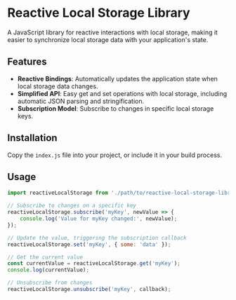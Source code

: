 # Reactive Local Storage Library

A JavaScript library for reactive interactions with local storage, making it easier to synchronize local storage data with your application's state.

## Features

- **Reactive Bindings**: Automatically updates the application state when local storage data changes.
- **Simplified API**: Easy get and set operations with local storage, including automatic JSON parsing and stringification.
- **Subscription Model**: Subscribe to changes in specific local storage keys.

## Installation

Copy the `index.js` file into your project, or include it in your build process.

## Usage

```javascript
import reactiveLocalStorage from './path/to/reactive-local-storage-library';

// Subscribe to changes on a specific key
reactiveLocalStorage.subscribe('myKey', newValue => {
    console.log('Value for myKey changed:', newValue);
});

// Update the value, triggering the subscription callback
reactiveLocalStorage.set('myKey', { some: 'data' });

// Get the current value
const currentValue = reactiveLocalStorage.get('myKey');
console.log(currentValue);

// Unsubscribe from changes
reactiveLocalStorage.unsubscribe('myKey', callback);
```
